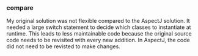 ### compare

My original solution was not flexible compared to the AspectJ solution.  It needed a large switch statement to decide which classes to instantiate at runtime.  This leads to less maintainable code because the original source code needs to be revisited with every new addition.  In AspectJ, the code did not need to be revisted to make changes.

